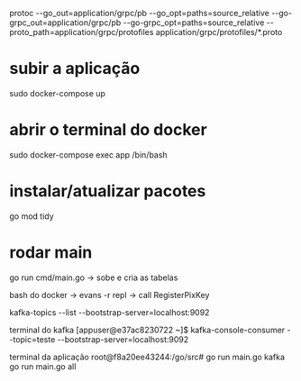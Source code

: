 protoc --go_out=application/grpc/pb --go_opt=paths=source_relative --go-grpc_out=application/grpc/pb --go-grpc_opt=paths=source_relative --proto_path=application/grpc/protofiles application/grpc/protofiles/*.proto

# subir a aplicação
sudo docker-compose up

# abrir o terminal do docker
sudo docker-compose exec app /bin/bash

# instalar/atualizar pacotes
go mod tidy

# rodar main
go run cmd/main.go -> sobe e cria as tabelas


bash do docker -> evans -r repl ->  call RegisterPixKey

kafka-topics --list --bootstrap-server=localhost:9092

terminal do kafka
[appuser@e37ac8230722 ~]$ kafka-console-consumer --topic=teste --bootstrap-server=localhost:9092

terminal da aplicação
root@f8a20ee43244:/go/src# go run main.go kafka
go run main.go all
